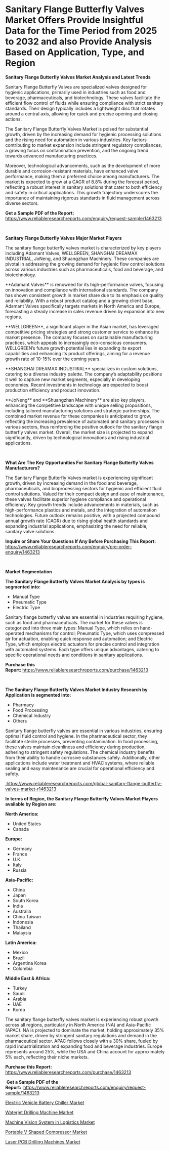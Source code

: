 <p><h1>Sanitary Flange Butterfly Valves Market Offers Provide Insightful Data for the Time Period from 2025 to 2032 and also Provide Analysis Based on Application, Type, and Region</h1></p><p><strong>Sanitary Flange Butterfly Valves Market Analysis and Latest Trends</strong></p>
<p><p>Sanitary Flange Butterfly Valves are specialized valves designed for hygienic applications, primarily used in industries such as food and beverage, pharmaceuticals, and biotechnology. These valves facilitate the efficient flow control of fluids while ensuring compliance with strict sanitary standards. Their design typically includes a lightweight disc that rotates around a central axis, allowing for quick and precise opening and closing actions. </p><p>The Sanitary Flange Butterfly Valves Market is poised for substantial growth, driven by the increasing demand for hygienic processing solutions and the rising need for automation in various industries. Key factors contributing to market expansion include stringent regulatory compliances, a growing focus on contamination prevention, and the ongoing trend towards advanced manufacturing practices. </p><p>Moreover, technological advancements, such as the development of more durable and corrosion-resistant materials, have enhanced valve performance, making them a preferred choice among manufacturers. The market is expected to grow at a CAGR of 8.8% during the forecast period, reflecting a robust interest in sanitary solutions that cater to both efficiency and safety in critical applications. This growth trajectory underscores the importance of maintaining rigorous standards in fluid management across diverse sectors.</p></p>
<p><strong>Get a Sample PDF of the Report:&nbsp;</strong> <a href="https://www.reliableresearchreports.com/enquiry/request-sample/1463213?utm_campaign=37&utm_medium=2&utm_source=Github&utm_content=ia&utm_term=12042025&utm_id=sanitary-flange-butterfly-valves">https://www.reliableresearchreports.com/enquiry/request-sample/1463213</a></p>
<p>&nbsp;</p>
<p><strong>Sanitary Flange Butterfly Valves Major Market Players</strong></p>
<p><p>The sanitary flange butterfly valves market is characterized by key players including Adamant Valves, WELLGREEN, SHANGHAI DREAMAX INDUSTRIAL, JoNeng, and Shuangzhan Machinery. These companies are pivotal in addressing the growing demand for hygienic flow control solutions across various industries such as pharmaceuticals, food and beverage, and biotechnology.</p><p>**Adamant Valves** is renowned for its high-performance valves, focusing on innovation and compliance with international standards. The company has shown consistent growth in market share due to its emphasis on quality and reliability. With a robust product catalog and a growing client base, Adamant Valves specifically targets markets in North America and Europe, forecasting a steady increase in sales revenue driven by expansion into new regions.</p><p>**WELLGREEN**, a significant player in the Asian market, has leveraged competitive pricing strategies and strong customer service to enhance its market presence. The company focuses on sustainable manufacturing practices, which appeals to increasingly eco-conscious consumers. WELLGREEN’s future growth potential lies in expanding its export capabilities and enhancing its product offerings, aiming for a revenue growth rate of 10-15% over the coming years.</p><p>**SHANGHAI DREAMAX INDUSTRIAL** specializes in custom solutions, catering to a diverse industry palette. The company’s adaptability positions it well to capture new market segments, especially in developing economies. Recent investments in technology are expected to boost production efficiency and product innovation.</p><p>**JoNeng** and **Shuangzhan Machinery** are also key players, enhancing the competitive landscape with unique selling propositions, including tailored manufacturing solutions and strategic partnerships. The combined market revenue for these companies is anticipated to grow, reflecting the increasing prevalence of automated and sanitary processes in various sectors, thus reinforcing the positive outlook for the sanitary flange butterfly valves market. Overall, the market size is projected to expand significantly, driven by technological innovations and rising industrial applications.</p></p>
<p>&nbsp;</p>
<p><strong>What Are The Key Opportunities For Sanitary Flange Butterfly Valves Manufacturers?</strong></p>
<p><p>The Sanitary Flange Butterfly Valves market is experiencing significant growth, driven by increasing demand in the food and beverage, pharmaceuticals, and bioprocessing sectors for hygienic and efficient fluid control solutions. Valued for their compact design and ease of maintenance, these valves facilitate superior hygiene compliance and operational efficiency. Key growth trends include advancements in materials, such as high-performance plastics and metals, and the integration of automation technologies. Future outlook remains positive, with a projected compound annual growth rate (CAGR) due to rising global health standards and expanding industrial applications, emphasizing the need for reliable, sanitary valve solutions.</p></p>
<p><strong>Inquire or Share Your Questions If Any Before Purchasing This Report:</strong> <a href="https://www.reliableresearchreports.com/enquiry/pre-order-enquiry/1463213?utm_campaign=37&utm_medium=2&utm_source=Github&utm_content=ia&utm_term=12042025&utm_id=sanitary-flange-butterfly-valves">https://www.reliableresearchreports.com/enquiry/pre-order-enquiry/1463213</a></p>
<p>&nbsp;</p>
<p><strong>Market Segmentation</strong></p>
<p><strong>The Sanitary Flange Butterfly Valves Market Analysis by types is segmented into:</strong></p>
<p><ul><li>Manual Type</li><li>Pneumatic Type</li><li>Electric Type</li></ul></p>
<p><p>Sanitary flange butterfly valves are essential in industries requiring hygiene, such as food and pharmaceuticals. The market for these valves is categorized into three main types: Manual Type, which relies on hand-operated mechanisms for control; Pneumatic Type, which uses compressed air for actuation, enabling quick response and automation; and Electric Type, which employs electric actuators for precise control and integration with automated systems. Each type offers unique advantages, catering to specific operational needs and conditions in sanitary applications.</p></p>
<p><strong>Purchase this Report:&nbsp;</strong><a href="https://www.reliableresearchreports.com/purchase/1463213?utm_campaign=37&utm_medium=2&utm_source=Github&utm_content=ia&utm_term=12042025&utm_id=sanitary-flange-butterfly-valves">https://www.reliableresearchreports.com/purchase/1463213</a></p>
<p>&nbsp;</p>
<p><strong>The Sanitary Flange Butterfly Valves Market Industry Research by Application is segmented into:</strong></p>
<p><ul><li>Pharmacy</li><li>Food Processing</li><li>Chemical Industry</li><li>Others</li></ul></p>
<p><p>Sanitary flange butterfly valves are essential in various industries, ensuring optimal fluid control and hygiene. In the pharmaceutical sector, they facilitate sterile processes, preventing contamination. In food processing, these valves maintain cleanliness and efficiency during production, adhering to stringent safety regulations. The chemical industry benefits from their ability to handle corrosive substances safely. Additionally, other applications include water treatment and HVAC systems, where reliable sealing and easy maintenance are crucial for operational efficiency and safety.</p></p>
<p><a href="https://www.reliableresearchreports.com/global-sanitary-flange-butterfly-valves-market-r1463213?utm_campaign=37&utm_medium=2&utm_source=Github&utm_content=ia&utm_term=12042025&utm_id=sanitary-flange-butterfly-valves">&nbsp;https://www.reliableresearchreports.com/global-sanitary-flange-butterfly-valves-market-r1463213</a></p>
<p><strong>In terms of Region, the Sanitary Flange Butterfly Valves Market Players available by Region are:</strong></p>
<p>
    <p> <strong> North America: </strong>
        <ul>
            <li>United States</li>
            <li>Canada</li>
        </ul>
        </p> 
    <p> <strong> Europe: </strong>
        <ul>
            <li>Germany</li>
            <li>France</li>
            <li>U.K.</li>
            <li>Italy</li>
            <li>Russia</li>
        </ul>
        </p> 
    <p> <strong> Asia-Pacific: </strong>
        <ul>
            <li>China</li>
            <li>Japan</li>
            <li>South Korea</li>
            <li>India</li>
            <li>Australia</li>
            <li>China Taiwan</li>
            <li>Indonesia</li>
            <li>Thailand</li>
            <li>Malaysia</li>
        </ul>
        </p> 
    <p> <strong> Latin America: </strong>
        <ul>
            <li>Mexico</li>
            <li>Brazil</li>
            <li>Argentina Korea</li>
            <li>Colombia</li>
        </ul>
        </p> 
    <p> <strong> Middle East & Africa: </strong>
        <ul>
            <li>Turkey</li>
            <li>Saudi</li>
            <li>Arabia</li>
            <li>UAE</li>
            <li>Korea</li>
        </ul>
    </p>
    </p>
<p><p>The sanitary flange butterfly valves market is experiencing robust growth across all regions, particularly in North America (NA) and Asia-Pacific (APAC). NA is projected to dominate the market, holding approximately 35% market share, driven by stringent sanitary regulations and demand in the pharmaceutical sector. APAC follows closely with a 30% share, fueled by rapid industrialization and expanding food and beverage industries. Europe represents around 25%, while the USA and China account for approximately 5% each, reflecting their niche markets.</p></p>
<p><strong>Purchase this Report: </strong><a href="https://www.reliableresearchreports.com/purchase/1463213?utm_campaign=37&utm_medium=2&utm_source=Github&utm_content=ia&utm_term=12042025&utm_id=sanitary-flange-butterfly-valves">https://www.reliableresearchreports.com/purchase/1463213</a></p>
<p>&nbsp;<strong>Get a Sample PDF of the Report:&nbsp;&nbsp;</strong><a href="https://www.reliableresearchreports.com/enquiry/request-sample/1463213?utm_campaign=37&utm_medium=2&utm_source=Github&utm_content=ia&utm_term=12042025&utm_id=sanitary-flange-butterfly-valves">https://www.reliableresearchreports.com/enquiry/request-sample/1463213</a></p>
<p><strong></strong></p>
<p><p><a href="https://github.com/mukaithaisia/Market-Research-Report-List-1/blob/main/electric-vehicle-battery-chiller-market.md?utm_campaign=37&utm_medium=2&utm_source=Github&utm_content=ia&utm_term=12042025&utm_id=sanitary-flange-butterfly-valves">Electric Vehicle Battery Chiller Market</a></p><p><a href="https://github.com/arneslullapq/Market-Research-Report-List-1/blob/main/waterjet-drilling-machine-market.md?utm_campaign=37&utm_medium=2&utm_source=Github&utm_content=ia&utm_term=12042025&utm_id=sanitary-flange-butterfly-valves">Waterjet Drilling Machine Market</a></p><p><a href="https://github.com/thatejanet4y/Market-Research-Report-List-1/blob/main/machine-vision-system-in-logistics-market.md?utm_campaign=37&utm_medium=2&utm_source=Github&utm_content=ia&utm_term=12042025&utm_id=sanitary-flange-butterfly-valves">Machine Vision System in Logistics Market</a></p><p><a href="https://github.com/arocasanzib6/Market-Research-Report-List-1/blob/main/portable-v-shaped-compressor-market.md?utm_campaign=37&utm_medium=2&utm_source=Github&utm_content=ia&utm_term=12042025&utm_id=sanitary-flange-butterfly-valves">Portable V Shaped Compressor Market</a></p><p><a href="https://github.com/langolaskark/Market-Research-Report-List-1/blob/main/laser-pcb-drilling-machines-market.md?utm_campaign=37&utm_medium=2&utm_source=Github&utm_content=ia&utm_term=12042025&utm_id=sanitary-flange-butterfly-valves">Laser PCB Drilling Machines Market</a></p></p>